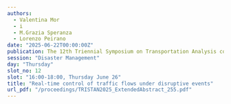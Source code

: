 ```yaml
---
authors:
  - Valentina Mor
  - i
  - M.Grazia Speranza
  - Lorenzo Peirano
date: "2025-06-22T00:00:00Z"
publication: The 12th Triennial Symposium on Transportation Analysis conference
session: "Disaster Management"
day: "Thursday"
slot_no: 12
slot: "16:00-18:00, Thursday June 26"
title: "Real-time control of traffic flows under disruptive events"
url_pdf: "/proceedings/TRISTAN2025_ExtendedAbstract_255.pdf"
---
```

